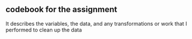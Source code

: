 ## codebook for the assignment
It describes the variables, the data, and any transformations or work that I performed to clean up the data
